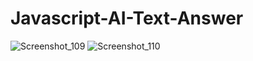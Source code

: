 # Javascript-AI-Text-Answer
![Screenshot_109](https://user-images.githubusercontent.com/88393258/214888355-15896f2e-31cb-434a-a88a-8e578e107746.png)
![Screenshot_110](https://user-images.githubusercontent.com/88393258/214888364-d1c7b455-2655-45f5-b8f4-7c65c0c3f96f.png)
